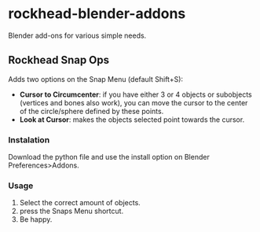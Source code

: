 # rockhead-blender-addons
Blender add-ons for various simple needs. 

## Rockhead Snap Ops
Adds two options on the Snap Menu (default Shift+S):

* **Cursor to Circumcenter**: if you have either 3 or 4 objects or subobjects (vertices and bones also work), you can move the cursor to the center of the circle/sphere defined by these points.
* **Look at Cursor**: makes the objects selected point towards the cursor.

### Instalation
Download the python file and use the install option on Blender Preferences>Addons.

### Usage
1. Select the correct amount of objects.
2. press the Snaps Menu shortcut.
3. Be happy.
